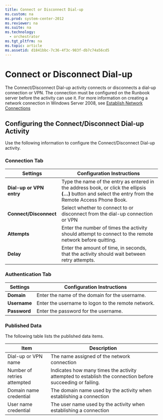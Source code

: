 ```yaml
---
title: Connect or Disconnect Dial-up
ms.custom: na
ms.prod: system-center-2012
ms.reviewer: na
ms.suite: na
ms.technology: 
  - orchestrator
ms.tgt_pltfrm: na
ms.topic: article
ms.assetid: d1841bbc-7c36-4f3c-983f-db7c74a56cd5
---
```

# Connect or Disconnect Dial-up
The Connect\/Disconnect Dial\-up activity connects or disconnects a dial\-up connection or VPN. The connection must be configured on the Runbook server before the activity can use it. For more information on creating a network connection in Windows Server 2008, see [Establish Network Connections](http://go.microsoft.com/fwlink/?LinkID=229330)

## Configuring the Connect\/Disconnect Dial\-up Activity
Use the following information to configure the Connect\/Disconnect Dial\-up activity.

### Connection Tab

|Settings|Configuration Instructions|
|------------|------------------------------|
|**Dial\-up or VPN entry**|Type the name of the entry as entered in the address book, or click the ellipsis **\(…\)** button and select the entry from the Remote Access Phone Book.|
|**Connect\/Disconnect**|Select whether to connect to or disconnect from the dial\-up connection or VPN|
|**Attempts**|Enter the number of times the activity should attempt to connect to the remote network before quitting.|
|**Delay**|Enter the amount of time, in seconds, that the activity should wait between retry attempts.|

### Authentication Tab

|Settings|Configuration Instructions|
|------------|------------------------------|
|**Domain**|Enter the name of the domain for the username.|
|**Username**|Enter the username to logon to the remote network.|
|**Password**|Enter the password for the username.|

### Published Data
The following table lists the published data items.

|Item|Description|
|--------|---------------|
|Dial\-up or VPN name|The name assigned of the network connection|
|Number of retries attempted|Indicates how many times the activity attempted to establish the connection before succeeding or failing.|
|Domain name credential|The domain name used by the activity when establishing a connection|
|User name credential|The user name used by the activity when establishing a connection|

